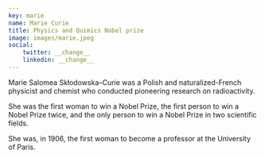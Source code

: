 ```yaml
---
key: marie
name: Marie Curie
title: Physics and Quimics Nobel prize
image: images/marie.jpeg
social:
    twitter: __change__
    linkedin: __change__
---
```

Marie Salomea Skłodowska–Curie was a Polish and naturalized-French physicist and chemist who conducted pioneering research on radioactivity.  

She was the first woman to win a Nobel Prize, the first person to win a Nobel Prize twice, and the only person to win a Nobel Prize in two scientific fields.

She was, in 1906, the first woman to become a professor at the University of Paris.



